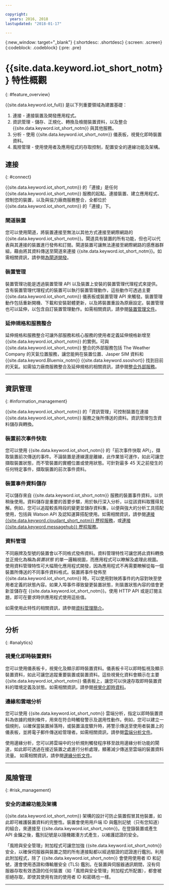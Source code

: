 ```yaml
---

copyright:
  years: 2016, 2018
lastupdated: "2018-01-17"

---
```


{:new_window: target="\_blank"}
{:shortdesc: .shortdesc}
{:screen: .screen}
{:codeblock: .codeblock}
{:pre: .pre}

# {{site.data.keyword.iot_short_notm}} 特性概觀
{: #feature_overview}

{{site.data.keyword.iot_full}} 是以下列重要領域為建置基礎：

  1. 連接 - 連接裝置及開發應用程式。
  2. 資訊管理 - 儲存、正規化、轉換及檢閱裝置資料，以及整合 {{site.data.keyword.iot_short_notm}} 與其他服務。
  3. 分析 - 使用 {{site.data.keyword.iot_short_notm}} 儀表板，視覺化即時裝置資料。
  4. 風險管理 - 使用使用者及應用程式的存取控制，配置安全的連線功能及架構。

## 連接
{: #connect}

{{site.data.keyword.iot_short_notm}} 的「連接」是任何 {{site.data.keyword.iot_short_notm}} 服務的起點。連接裝置、建立應用程式、控制您的裝置，以及與協力廠商服務整合，全都位於 {{site.data.keyword.iot_short_notm}} 的「連接」下。

### 閘道裝置

您可以使用閘道，將裝置連接至無法以其他方式連接至網際網路的 {{site.data.keyword.iot_short_notm}}。閘道具有裝置的所有功能，但也可以代表與其連接的裝置進行發佈和訂閱。閘道裝置可讓無法連接至網際網路的感應器群組，藉由將其資料傳送至閘道來連接 {{site.data.keyword.iot_short_notm}}。如需相關資訊，請參閱[為閘道開發](https://console.ng.bluemix.net/docs/services/IoT/gateways/gw_dev_index.html)。

### 裝置管理

裝置管理功能是透過裝置管理 API 以及裝置上安裝的裝置管理代理程式來提供。含有裝置管理代理程式的裝置可以執行裝置管理動作，這些動作可透過主要 {{site.data.keyword.iot_short_notm}} 儀表板或裝置管理 API 來觸發。裝置管理動作包括重新開機、下載和安裝韌體更新，以及將裝置重設為原廠設定。裝置管理也可以延伸，以包含自訂裝置管理動作。如需相關資訊，請參閱[裝置管理文件](https://console.ng.bluemix.net/docs/services/IoT/devices/device_mgmt/index.html)。

### 延伸規格和服務整合

延伸規格和服務整合可讓外部服務和核心服務的使用者定義延伸規格新增至 {{site.data.keyword.iot_short_notm}} 的實例。可與 {{site.data.keyword.iot_short_notm}} 整合的外部服務包括 The Weather Company 的天氣位置服務，讓您能夠在裝置位置、Jasper SIM 資料和 {{site.data.keyword.Bluemix_notm}} {{site.data.keyword.ssoshort}} 找到目前的天氣。如需協力廠商服務整合及延伸規格的相關資訊，請參閱[整合外部服務](https://console.ng.bluemix.net/docs/services/IoT/reference/extensions/index.html)。


---

## 資訊管理
{: #information_management}

{{site.data.keyword.iot_short_notm}} 的「資訊管理」可控制裝置在連接 {{site.data.keyword.iot_short_notm}} 服務之後所傳送的資料。資訊管理包含資料儲存與轉換。

### 裝置前次事件快取

您可以使用 {{site.data.keyword.iot_short_notm}} 的「前次事件快取 API」，擷取裝置前次傳送的事件。不論裝置是連線還是離線，此作業皆可運作，如此可讓您擷取裝置狀態，而不管裝置的實體位置或使用狀態。可針對最多 45 天之前發生的任何特定事件，擷取裝置的前次事件資料。

### 裝置事件資料儲存

可以儲存來自 {{site.data.keyword.iot_short_notm}} 服務的裝置事件資料，以供稍後使用。資料儲存是重要的首要步驟，用於執行深入分析，以從該資料取獲得見解。例如，您可以追蹤較長時段的變更並儲存資料集，以便與強大的分析工具搭配使用，包括與 Watson API 及認知運算搭配使用。如需相關資訊，請參閱[連接 {{site.data.keyword.cloudant_short_notm}} 歷程服務](https://console.ng.bluemix.net/docs/services/IoT/cloudant_connector.html)，或[連接 {{site.data.keyword.messagehub}} 歷程服務](https://console.ng.bluemix.net/docs/services/IoT/message_hub.html)。

### 資料管理

不同廠牌及型號的裝置會以不同格式發佈資料。資料管理特性可讓您將此資料轉換並正規化為稱為*裝置狀態* 的單一邏輯視圖，而應用程式可以瞭解及處理此視圖。使用資料管理特性可大幅簡化應用程式開發，因為應用程式不再需要瞭解從每一個裝置所傳送的不同事件資料格式。裝置將事件發佈至 {{site.data.keyword.iot_short_notm}} 時，可以使用對映將事件的內容對映至使用者定義的狀態內容。如果入埠事件導致變更裝置狀態，則裝置狀態內容的值會更新並儲存在 {{site.data.keyword.iot_short_notm}}。使用 HTTP API 或是訂閱主題，即可在要求時供應用程式使用這些值。

如需使用此特性的相關資訊，請參閱[資料管理簡介](GA_information_management/ga_im_device_twin.html)。

---
## 分析
{: #analytics}

### 視覺化即時裝置資料

您可以使用儀表板卡，視覺化及顯示即時裝置資料。儀表板卡可以即時監視及顯示裝置資料，如此可讓您追蹤重要裝置或裝置資料。這些視覺化資料會顯示在主要 {{site.data.keyword.iot_short_notm}} 儀表板上，讓您可以快速存取即時裝置資料的環境定義及狀態。如需相關資訊，請參閱[視覺化即時資料](https://console.ng.bluemix.net/docs/services/IoT/data_visualization.html)。

### 邊緣和雲端分析

您可以使用 {{site.data.keyword.iot_short_notm}} 雲端分析，指定以即時裝置資料為依據的規則條件，用來在符合時觸發警示及選用性動作。例如，您可以建立一個規則，以確保當裝置掉落時，或裝置溫度驟升時，將警示傳送至使用者裝置上的儀表板，並將電子郵件傳送給管理者。如需相關資訊，請參閱[雲端分析文件](https://console.ng.bluemix.net/docs/services/IoT/cloud_analytics.html)。

使用邊緣分析，您可以將雲端中的分析規則觸發程序移至啟用邊緣分析功能的閘道，如此即可透過在接近裝置之處進行分析處理，顯著減少傳送至雲端的裝置資料流量。
如需相關資訊，請參閱[邊緣分析文件](https://console.ng.bluemix.net/docs/services/IoT/edge_analytics.html)。

---

## 風險管理
{: #risk_management}

### 安全的連線功能及架構

{{site.data.keyword.iot_short_notm}} 架構的設計可防止裝置假冒其他裝置，如此即可維護裝置資料的完整性。裝置會使用用戶端 ID 與鑑別記號（只有您知道）的組合，來連接至 {{site.data.keyword.iot_short_notm}}。在登錄裝置或產生 API 金鑰之後，鑑別記號是以隨機雜湊方式產生，以維護認證的安全。

「風險與安全管理」附加程式可讓您加強 {{site.data.keyword.iot_short_notm}} 安全，以確保伺服器與裝置之間的所有連接點都以經過驗證的認證進行鑑別。利用此附加程式，除了 {{site.data.keyword.iot_short_notm}} 會使用使用者 ID 和記號，還會使用憑證和傳輸層安全 (TLS) 鑑別。在裝置與伺服器通訊期間，沒有伺服器存取有效憑證的任何裝置（如「風險與安全管理」附加程式所配置），都會被拒絕存取，即使其使用有效的使用者 ID 和密碼也一樣。

---

